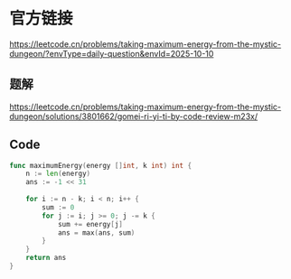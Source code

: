 # 官方链接
https://leetcode.cn/problems/taking-maximum-energy-from-the-mystic-dungeon/?envType=daily-question&envId=2025-10-10

## 题解
https://leetcode.cn/problems/taking-maximum-energy-from-the-mystic-dungeon/solutions/3801662/gomei-ri-yi-ti-by-code-review-m23x/

## Code
```go
func maximumEnergy(energy []int, k int) int {
    n := len(energy)
    ans := -1 << 31
    
    for i := n - k; i < n; i++ {
        sum := 0
        for j := i; j >= 0; j -= k {
            sum += energy[j]
            ans = max(ans, sum)
        }
    }
    return ans
}
```